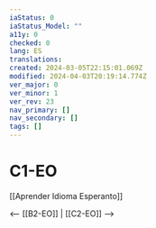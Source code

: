 ```yaml
---
iaStatus: 0
iaStatus_Model: ""
a11y: 0
checked: 0
lang: ES
translations: 
created: 2024-03-05T22:15:01.069Z
modified: 2024-04-03T20:19:14.774Z
ver_major: 0
ver_minor: 1
ver_rev: 23
nav_primary: []
nav_secondary: []
tags: []
---
```

# C1-EO

[[Aprender Idioma Esperanto]]

<-- [[B2-EO]] | [[C2-EO]] -->